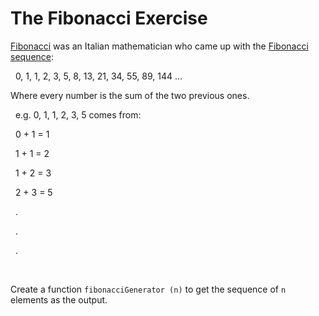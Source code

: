 # The Fibonacci Exercise

[Fibonacci](https://en.wikipedia.org/wiki/Fibonacci) was an Italian mathematician who came up with the [Fibonacci sequence](https://en.wikipedia.org/wiki/Fibonacci_number):

&nbsp;
0, 1, 1, 2, 3, 5, 8, 13, 21, 34, 55, 89, 144 ...

Where every number is the sum of the two previous ones.

&nbsp;
e.g. 0, 1, 1, 2, 3, 5 comes from:

&nbsp;
0 + 1 = 1

&nbsp;
1 + 1 = 2

&nbsp;
1 + 2 = 3

&nbsp;
2 + 3 = 5

&nbsp;
.

&nbsp;
.

&nbsp;
.

&nbsp;

Create a function `fibonacciGenerator (n)` to get the sequence of `n` elements as the output.


